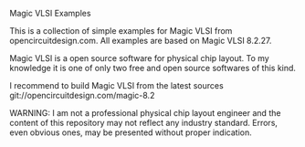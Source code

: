 Magic VLSI Examples

This is a collection of simple examples for Magic VLSI from opencircuitdesign.com.
All examples are based on Magic VLSI 8.2.27.

Magic VLSI is a open source software for physical chip layout.
To my knowledge it is one of only two free and open source softwares of this kind.

I recommend to build Magic VLSI from the latest sources
git://opencircuitdesign.com/magic-8.2

WARNING: I am not a professional physical chip layout engineer and the content
of this repository may not reflect any industry standard. Errors, even obvious
ones, may be presented without proper indication.

